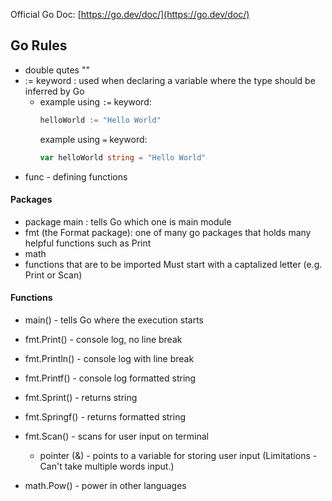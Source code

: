 Official Go Doc: [https://go.dev/doc/](https://go.dev/doc/)

## Go Rules

- double qutes ""
- := keyword : used when declaring a variable where the type should be inferred by Go
  - example using `:=` keyword:
    ```go
    helloWorld := "Hello World"
    ```
    example using `=` keyword:
    ```go
    var helloWorld string = "Hello World"
    ```
- func - defining functions

#### Packages

- package main : tells Go which one is main module
- fmt (the Format package): one of many go packages that holds many helpful functions such as Print
- math
- functions that are to be imported Must start with a captalized letter (e.g. Print or Scan)

#### Functions

- main() - tells Go where the execution starts

- fmt.Print() - console log, no line break
- fmt.Println() - console log with line break
- fmt.Printf() - console log formatted string
- fmt.Sprint() - returns string
- fmt.Springf() - returns formatted string
- fmt.Scan() - scans for user input on terminal
  - pointer (&) - points to a variable for storing user input (Limitations - Can't take multiple words input.)
- math.Pow() - power in other languages
